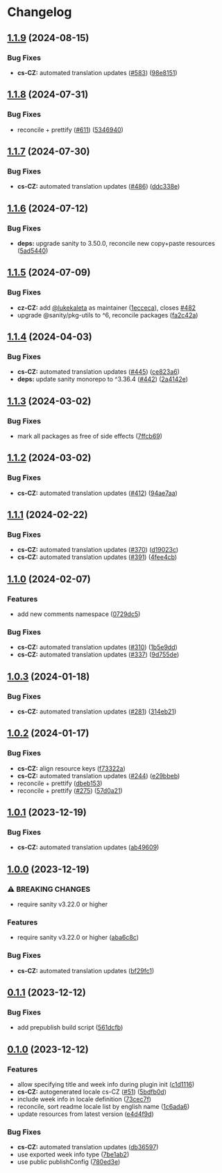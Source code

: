 # Changelog

## [1.1.9](https://github.com/sanity-io/locales/compare/locale-cs-cz-v1.1.8...locale-cs-cz-v1.1.9) (2024-08-15)


### Bug Fixes

* **cs-CZ:** automated translation updates ([#583](https://github.com/sanity-io/locales/issues/583)) ([98e8151](https://github.com/sanity-io/locales/commit/98e8151c073ccb3fa6ae273c209dc63fd47e0d28))

## [1.1.8](https://github.com/sanity-io/locales/compare/locale-cs-cz-v1.1.7...locale-cs-cz-v1.1.8) (2024-07-31)


### Bug Fixes

* reconcile + prettify ([#611](https://github.com/sanity-io/locales/issues/611)) ([5346940](https://github.com/sanity-io/locales/commit/534694059e674d5150f7f484fd79411b0f5b74a2))

## [1.1.7](https://github.com/sanity-io/locales/compare/locale-cs-cz-v1.1.6...locale-cs-cz-v1.1.7) (2024-07-30)


### Bug Fixes

* **cs-CZ:** automated translation updates ([#486](https://github.com/sanity-io/locales/issues/486)) ([ddc338e](https://github.com/sanity-io/locales/commit/ddc338eac40b905d16f518871d86985a07779ec9))

## [1.1.6](https://github.com/sanity-io/locales/compare/locale-cs-cz-v1.1.5...locale-cs-cz-v1.1.6) (2024-07-12)


### Bug Fixes

* **deps:** upgrade sanity to 3.50.0, reconcile new copy+paste resources ([5ad5440](https://github.com/sanity-io/locales/commit/5ad5440692ba75d76b5de468a5ed5cdfd01de995))

## [1.1.5](https://github.com/sanity-io/locales/compare/locale-cs-cz-v1.1.4...locale-cs-cz-v1.1.5) (2024-07-09)


### Bug Fixes

* **cz-CZ:** add [@lukekaleta](https://github.com/lukekaleta) as maintainer ([1ecceca](https://github.com/sanity-io/locales/commit/1ecceca5733f6c65ce2ea3d4074e8cd1967325db)), closes [#482](https://github.com/sanity-io/locales/issues/482)
* upgrade @sanity/pkg-utils to ^6, reconcile packages ([fa2c42a](https://github.com/sanity-io/locales/commit/fa2c42a0e8550ead90dcc61fe1abcecdacf8fd20))

## [1.1.4](https://github.com/sanity-io/locales/compare/locale-cs-cz-v1.1.3...locale-cs-cz-v1.1.4) (2024-04-03)


### Bug Fixes

* **cs-CZ:** automated translation updates ([#445](https://github.com/sanity-io/locales/issues/445)) ([ce823a6](https://github.com/sanity-io/locales/commit/ce823a6b6b4763495e55b2085b2eb9109892f1fd))
* **deps:** update sanity monorepo to ^3.36.4 ([#442](https://github.com/sanity-io/locales/issues/442)) ([2a4142e](https://github.com/sanity-io/locales/commit/2a4142e6e50eb5992b3432169cd71676c353276f))

## [1.1.3](https://github.com/sanity-io/locales/compare/locale-cs-cz-v1.1.2...locale-cs-cz-v1.1.3) (2024-03-02)


### Bug Fixes

* mark all packages as free of side effects ([7ffcb69](https://github.com/sanity-io/locales/commit/7ffcb6939ba729c3c6c528d81e14a833b9096f50))

## [1.1.2](https://github.com/sanity-io/locales/compare/locale-cs-cz-v1.1.1...locale-cs-cz-v1.1.2) (2024-03-02)


### Bug Fixes

* **cs-CZ:** automated translation updates ([#412](https://github.com/sanity-io/locales/issues/412)) ([94ae7aa](https://github.com/sanity-io/locales/commit/94ae7aacc090910b2f18b8e326ab79abdbfe42b7))

## [1.1.1](https://github.com/sanity-io/locales/compare/locale-cs-cz-v1.1.0...locale-cs-cz-v1.1.1) (2024-02-22)


### Bug Fixes

* **cs-CZ:** automated translation updates ([#370](https://github.com/sanity-io/locales/issues/370)) ([d19023c](https://github.com/sanity-io/locales/commit/d19023c2622c6c0d607f14d1c92c674bd58e1de6))
* **cs-CZ:** automated translation updates ([#391](https://github.com/sanity-io/locales/issues/391)) ([4fee4cb](https://github.com/sanity-io/locales/commit/4fee4cb9f51a2839ad07bb850da89bf6686c0b24))

## [1.1.0](https://github.com/sanity-io/locales/compare/locale-cs-cz-v1.0.3...locale-cs-cz-v1.1.0) (2024-02-07)


### Features

* add new comments namespace ([0729dc5](https://github.com/sanity-io/locales/commit/0729dc52cd29ac2611250663a32a7f1a5a039500))


### Bug Fixes

* **cs-CZ:** automated translation updates ([#310](https://github.com/sanity-io/locales/issues/310)) ([1b5e9dd](https://github.com/sanity-io/locales/commit/1b5e9dd12abec6c7c9b04ad194a2c8dce1c8ff36))
* **cs-CZ:** automated translation updates ([#337](https://github.com/sanity-io/locales/issues/337)) ([9d755de](https://github.com/sanity-io/locales/commit/9d755decabde7727178217225976163a35c91c53))

## [1.0.3](https://github.com/sanity-io/locales/compare/locale-cs-cz-v1.0.2...locale-cs-cz-v1.0.3) (2024-01-18)


### Bug Fixes

* **cs-CZ:** automated translation updates ([#281](https://github.com/sanity-io/locales/issues/281)) ([314eb21](https://github.com/sanity-io/locales/commit/314eb219be84b9e5041ac1ac9be2382c7299cd3d))

## [1.0.2](https://github.com/sanity-io/locales/compare/locale-cs-cz-v1.0.1...locale-cs-cz-v1.0.2) (2024-01-17)


### Bug Fixes

* **cs-CZ:** align resource keys ([f73322a](https://github.com/sanity-io/locales/commit/f73322abc4ee3206c6d2fd9e44853e5ab961110f))
* **cs-CZ:** automated translation updates ([#244](https://github.com/sanity-io/locales/issues/244)) ([e29bbeb](https://github.com/sanity-io/locales/commit/e29bbeb2c44d8ed291dde6dbbc01d2618f3412d3))
* reconcile + prettify ([dbeb153](https://github.com/sanity-io/locales/commit/dbeb153fc3f80207e357a888431d2fd739617821))
* reconcile + prettify ([#275](https://github.com/sanity-io/locales/issues/275)) ([57d0a21](https://github.com/sanity-io/locales/commit/57d0a21e05f631d47d74a2c029c9dcc3993bc7b0))

## [1.0.1](https://github.com/sanity-io/locales/compare/locale-cs-cz-v1.0.0...locale-cs-cz-v1.0.1) (2023-12-19)


### Bug Fixes

* **cs-CZ:** automated translation updates ([ab49609](https://github.com/sanity-io/locales/commit/ab49609b23f1392d282bfff5a35778786e3dd836))

## [1.0.0](https://github.com/sanity-io/locales/compare/locale-cs-cz-v0.1.1...locale-cs-cz-v1.0.0) (2023-12-19)


### ⚠ BREAKING CHANGES

* require sanity v3.22.0 or higher

### Features

* require sanity v3.22.0 or higher ([aba6c8c](https://github.com/sanity-io/locales/commit/aba6c8c3fd4f6e11b193b96a3821420f72ccc47d))


### Bug Fixes

* **cs-CZ:** automated translation updates ([bf29fc1](https://github.com/sanity-io/locales/commit/bf29fc139bcbba4a5bce48deb96de450aa32f9c1))

## [0.1.1](https://github.com/sanity-io/locales/compare/locale-cs-cz-v0.1.0...locale-cs-cz-v0.1.1) (2023-12-12)


### Bug Fixes

* add prepublish build script ([561dcfb](https://github.com/sanity-io/locales/commit/561dcfb24ab12f98fcc590b0dbc2cf297ea60485))

## [0.1.0](https://github.com/sanity-io/locales/compare/locale-cs-cz-v0.0.1...locale-cs-cz-v0.1.0) (2023-12-12)


### Features

* allow specifying title and week info during plugin init ([c1d1116](https://github.com/sanity-io/locales/commit/c1d1116bab0c99c6506a9744e33d6cf282bf1c1b))
* **cs-CZ:** autogenerated locale cs-CZ ([#51](https://github.com/sanity-io/locales/issues/51)) ([5bdfb0d](https://github.com/sanity-io/locales/commit/5bdfb0d4266b95a47ac0e2d3474f9aed2c0cd0da))
* include week info in locale definition ([73cec7f](https://github.com/sanity-io/locales/commit/73cec7fb69ac92a565282aac0d08f13b634372fb))
* reconcile, sort readme locale list by english name ([1c6ada6](https://github.com/sanity-io/locales/commit/1c6ada624e83307f820d6c4ce1e7560eaf94b151))
* update resources from latest version ([e4d4f9d](https://github.com/sanity-io/locales/commit/e4d4f9daf8c2566f3ee7c9b002ac6d0051a2734c))


### Bug Fixes

* **cs-CZ:** automated translation updates ([db36597](https://github.com/sanity-io/locales/commit/db36597eb6496eaac699809814d452cc20a68efe))
* use exported week info type ([7be1ab2](https://github.com/sanity-io/locales/commit/7be1ab27939e1836e000155c576362fb5f54bd3e))
* use public publishConfig ([780ed3e](https://github.com/sanity-io/locales/commit/780ed3e6d35198fedebd769e71bf1dcc09fc6528))
